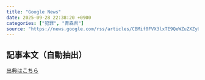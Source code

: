 ```yaml
---
title: "Google News"
date: 2025-09-28 22:38:20 +0900
categories: ["犯罪", "青森県"]
source: "https://news.google.com/rss/articles/CBMif0FVX3lxTE9QeWZuZXZyUmRwV2dJcjFsLVpCMXhJVUNncldXNlFCanBDbWNDODVmeWYxSFJYak1FNlFTYVpxb0wyejAzTjZZLVdSb05IRnA2dEc2Q29TMUZjUFNtTkxYQVUtcmN3R3IxMFBKd2FvM0tiYUY0WXh1ZDVQWC0td3M?oc=5"
---
```


## 記事本文（自動抽出）
<body class="y0K44d EA71Tc" id="readabilityBody"></body>

[出典はこちら](https://news.google.com/rss/articles/CBMif0FVX3lxTE9QeWZuZXZyUmRwV2dJcjFsLVpCMXhJVUNncldXNlFCanBDbWNDODVmeWYxSFJYak1FNlFTYVpxb0wyejAzTjZZLVdSb05IRnA2dEc2Q29TMUZjUFNtTkxYQVUtcmN3R3IxMFBKd2FvM0tiYUY0WXh1ZDVQWC0td3M?oc=5)
